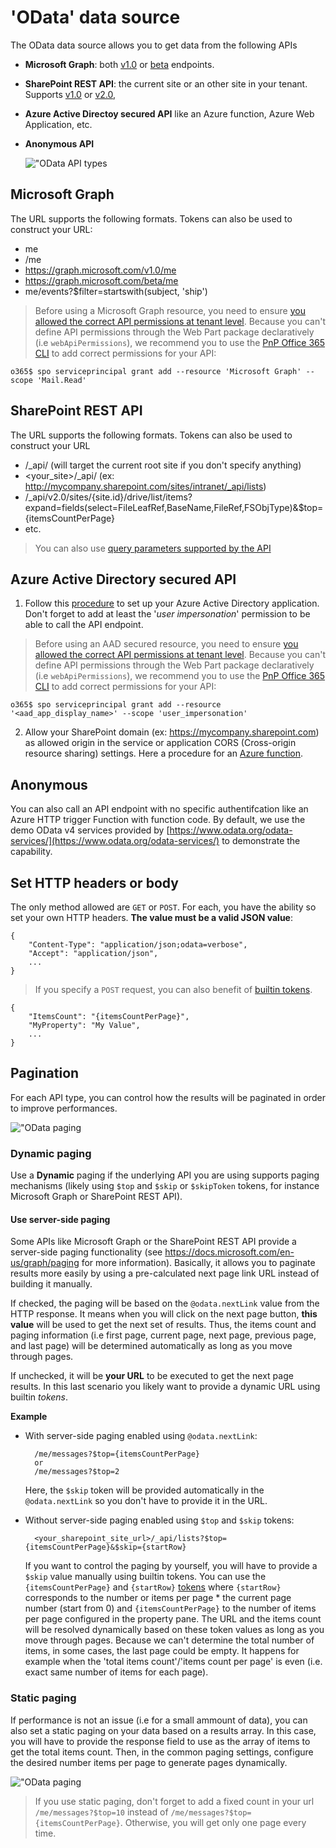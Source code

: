 # 'OData' data source

The OData data source allows you to get data from the following APIs

- **Microsoft Graph**: both [v1.0](https://docs.microsoft.com/en-us/graph/api/overview?view=graph-rest-1.0) or [beta](https://docs.microsoft.com/en-us/graph/api/overview?view=graph-rest-beta) endpoints.
- **SharePoint REST API**: the current site or an other site in your tenant. Supports [v1.0](https://docs.microsoft.com/en-us/sharepoint/dev/sp-add-ins/get-to-know-the-sharepoint-rest-service) or [v2.0](https://docs.microsoft.com/en-us/sharepoint/dev/apis/sharepoint-rest-graph),
- **Azure Active Directoy secured API** like an Azure function, Azure Web Application, etc.
- **Anonymous API**

    !["OData API types](../../../../assets/webparts/data_visualizer/odata/odata_http_api_type.png "OData API types")


## Microsoft Graph

The URL supports the following formats. Tokens can also be used to construct your URL:
* me
* /me
* https://graph.microsoft.com/v1.0/me
* https://graph.microsoft.com/beta/me
* me/events?$filter=startswith(subject, 'ship')

> Before using a Microsoft Graph resource, you need to ensure [you allowed the correct API permissions at tenant level](https://docs.microsoft.com/en-us/sharepoint/dev/spfx/use-aadhttpclient). Because you can't define API permissions through the Web Part package declaratively (i.e `webApiPermissions`), we recommend you to use the [PnP Office 365 CLI](https://pnp.github.io/office365-cli/cmd/spo/serviceprincipal/serviceprincipal-grant-add/) to add correct permissions for your API:

    o365$ spo serviceprincipal grant add --resource 'Microsoft Graph' --scope 'Mail.Read'

## SharePoint REST API

The URL supports the following formats. Tokens can also be used to construct your URL

* /_api/ (will target the current root site if you don't specify anything)
* <your_site>/_api/ (ex: http://mycompany.sharepoint.com/sites/intranet/_api/lists)
* /_api/v2.0/sites/{site.id}/drive/list/items?expand=fields(select=FileLeafRef,BaseName,FileRef,FSObjType)&$top={itemsCountPerPage}
* etc.

> You can also use [query parameters supported by the API](https://docs.microsoft.com/en-us/sharepoint/dev/sp-add-ins/use-odata-query-operations-in-sharepoint-rest-requests)


## Azure Active Directory secured API

1. Follow this [procedure](https://docs.microsoft.com/en-us/sharepoint/dev/spfx/use-aadhttpclient#connect-to-azure-ad-applications-using-the-aadhttpclient) to set up your Azure Active Directory application. Don't forget to add at least the '_user impersonation_' permission to be able to call the API endpoint. 

> Before using an AAD secured resource, you need to ensure [you allowed the correct API permissions at tenant level](https://docs.microsoft.com/en-us/sharepoint/dev/spfx/use-aadhttpclient). Because you can't define API permissions through the Web Part package declaratively (i.e `webApiPermissions`), we recommend you to use the [PnP Office 365 CLI](https://pnp.github.io/office365-cli/cmd/spo/serviceprincipal/serviceprincipal-grant-add/) to add correct permissions for your API:

    o365$ spo serviceprincipal grant add --resource '<aad_app_display_name>' --scope 'user_impersonation'

2. Allow your SharePoint domain (ex: https://mycompany.sharepoint.com) as allowed origin in the service or application CORS (Cross-origin resource sharing) settings. Here a procedure for an [Azure function](https://docs.microsoft.com/en-us/azure/azure-functions/functions-how-to-use-azure-function-app-settings).

## Anonymous

You can also call an API endpoint with no specific authentifcation like an Azure HTTP trigger Function with function code. By default, we use the demo OData v4 services provided by [https://www.odata.org/odata-services/](https://www.odata.org/odata-services/) to demonstrate the capability.

## Set HTTP headers or body

The only method allowed are `GET` or `POST`. For each, you have the ability so set your own HTTP headers. **The value must be a valid JSON value**:

    {
        "Content-Type": "application/json;odata=verbose",
        "Accept": "application/json",
        ...
    }


> If you specify a `POST` request, you can also benefit of [builtin tokens](../templating/tokens.md).

    {
        "ItemsCount": "{itemsCountPerPage}",
        "MyProperty": "My Value",
        ...
    }

## Pagination

For each API type, you can control how the results will be paginated in order to improve performances.

!["OData paging](../../../../assets/webparts/data_visualizer/odata/paging_options.png)


### Dynamic paging

Use a **Dynamic** paging if the underlying API you are using supports paging mechanisms (likely using `$top` and `$skip` or `$skipToken` tokens, for instance Microsoft Graph or SharePoint REST API).

#### Use server-side paging

Some APIs like Microsoft Graph or the SharePoint REST API provide a server-side paging functionality (see https://docs.microsoft.com/en-us/graph/paging for more information). Basically, it allows you to paginate results more easily by using a pre-calculated next page link URL instead of building it manually. 

If checked, the paging will be based on the `@odata.nextLink` value from the HTTP response. It means when you will click on the next page button, **this value** will be used to get the next set of results. Thus, the items count and paging information (i.e first page, current page, next page, previous page, and last page) will be determined automatically as long as you move through pages.

If unchecked, it will be **your URL** to be executed to get the next page results. In this last scenario you likely want to provide a dynamic URL using builtin _tokens_.

**Example**

- With server-side paging enabled using `@odata.nextLink`:

        /me/messages?$top={itemsCountPerPage}
        or
        /me/messages?$top=2

    Here, the `$skip` token will be provided automatically in the `@odata.nextLink` so you don't have to provide it in the URL.

- Without server-side paging enabled using `$top` and `$skip` tokens:

        <your_sharepoint_site_url>/_api/lists?$top={itemsCountPerPage}&$skip={startRow}

    If you want to control the paging by yourself, you will have to provide a `$skip` value manually using builtin tokens. You can use the `{itemsCountPerPage}` and `{startRow}` [tokens](../templating/tokens.md) where `{startRow}` corresponds to the number or items per page * the current page number (start from 0) and `{itemsCountPerPage}` to the number of items per page configured in the property pane. The URL and the items count will be resolved dynamically based on these token values as long as you move through pages. Because we can't determine the total number of items, in some cases, the last page could be empty. It happens for example when the 'total items count'/'items count per page' is even (i.e. exact same number of items for each page).

### Static paging

If performance is not an issue (i.e for a small ammount of data), you can also set a static paging on your data based on a results array. In this case, you will have to provide the response field to use as the array of items to get the total items count. Then, in the common paging settings, configure the desired number items per page to generate pages dynamically.

!["OData paging](../../../../assets/webparts/data_visualizer/odata/static_paging.png)

> If you use static paging, don't forget to add a fixed count in your url `/me/messages?$top=10` instead of `/me/messages?$top={itemsCountPerPage}`. Otherwise, you will get only one page every time.


